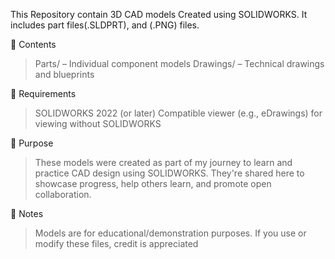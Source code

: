 This Repository contain 3D CAD models Created using SOLIDWORKS. It includes part files(.SLDPRT), and (.PNG) files.

📁 Contents
> Parts/ – Individual component models
> Drawings/ – Technical drawings and blueprints

🧰 Requirements
> SOLIDWORKS 2022 (or later)
> Compatible viewer (e.g., eDrawings) for viewing without SOLIDWORKS

🎯 Purpose
> These models were created as part of my journey to learn and practice CAD design using SOLIDWORKS.
> They're shared here to showcase progress, help others learn, and promote open collaboration.

📝 Notes
> Models are for educational/demonstration purposes.
> If you use or modify these files, credit is appreciated